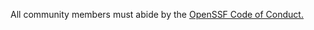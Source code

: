 All community members must abide by the [OpenSSF Code of Conduct.](https://openssf.org/community/code-of-conduct/)
